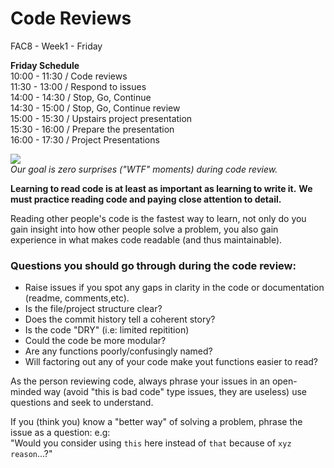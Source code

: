 # Code Reviews
FAC8 - Week1 - Friday


**Friday Schedule**         
10:00 - 11:30 / Code reviews           
11:30 - 13:00 / Respond to issues            
14:00 - 14:30 / Stop, Go, Continue             
14:30 - 15:00 / Stop, Go, Continue review             
15:00 - 15:30 / Upstairs project presentation  
15:30 - 16:00 / Prepare the presentation             
16:00 - 17:30 / Project Presentations             
                
                
                

![](http://i.imgur.com/IC3cJde.png)               
*Our goal is zero surprises ("WTF" moments) during code review.*
                
                
                

**Learning to read code is at least as important as learning to write it.**
**We must practice reading code and paying close attention to detail.**

Reading other people's code is the fastest way to learn, not only do you gain insight into how other people solve a problem, you also gain experience in what makes code readable (and thus maintainable).
                
                

### Questions you should go through during the code review:

* Raise issues if you spot any gaps in clarity in the code or documentation (readme, comments,etc).
* Is the file/project structure clear?
* Does the commit history tell a coherent story?
* Is the code "DRY" (i.e: limited repitition)
* Could the code be more modular?
* Are any functions poorly/confusingly named?
* Will factoring out any of your code make yout functions easier to read?

As the person reviewing code, always phrase your issues in an open-minded way (avoid "this is bad code" type issues, they are useless) use questions and seek to understand.

If you (think you) know a "better way" of solving a problem, phrase the issue as a question: e.g:              
"Would you consider using ```this``` here instead of ```that``` because of ```xyz reason```...?"


